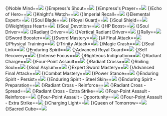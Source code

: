 {}Noble Mind==<img src="upload/mxd/Mihile/Skill_Noble_Mind.png"/>
{}Empress's Shout==<img src="upload/mxd/Mihile/Skill_Empress's_Shout.png"/>
{}Empress's Prayer==<img src="upload/mxd/Mihile/Skill_Empress's_Prayer.png"/>
{}Echo of Hero==<img src="upload/mxd/Mihile/Skill_Echo_of_Hero.png"/>
{}Knight's Watch==<img src="upload/mxd/Mihile/Skill_Knight's_Watch.png"/>
{}Imperial Recall==<img src="upload/mxd/Mihile/Skill_Imperial_Recall.png"/>
{}Elemental Expert==<img src="upload/mxd/Mihile/Skill_Elemental_Expert.png"/>
{}Soul Blade==<img src="upload/mxd/Mihile/Skill_Soul_Blade.png"/>
{}Royal Guard==<img src="upload/mxd/Mihile/Skill_Royal_Guard.png"/>
{}Soul Shield==<img src="upload/mxd/Mihile/Skill_Soul_Shield.png"/>
{}Weightless Heart==<img src="upload/mxd/Mihile/Skill_Weightless_Heart.png"/>
{}Soul Devotion==<img src="upload/mxd/Mihile/Skill_Soul_Devotion.png"/>
{}HP Boost==<img src="upload/mxd/Mihile/Skill_HP_Boost.png"/>
{}Soul Driver==<img src="upload/mxd/Mihile/Skill_Soul_Driver.png"/>
{}Radiant Driver==<img src="upload/mxd/Mihile/Skill_Radiant_Driver.png"/>
{}Vertical Radiant Driver==<img src="upload/mxd/Mihile/Skill_Vertical_Radiant_Driver.png"/>
{}Rally==<img src="upload/mxd/Mihile/Skill_Rally.png"/>
{}Sword Booster==<img src="upload/mxd/Mihile/Skill_Sword_Booster.png"/>
{}Sword Mastery==<img src="upload/mxd/Mihile/Skill_Weapon_Mastery.png"/>
{}# Final Attack==<img src="upload/mxd/Mihile/Skill_Final_Attack.png"/>
{}Physical Training==<img src="upload/mxd/Mihile/Skill_Physical_Training.png"/>
{}Trinity Attack==<img src="upload/mxd/Mihile/Skill_Trinity_Attack.png"/>
{}Magic Crash==<img src="upload/mxd/Mihile/Skill_Magic_Crash_(Mihile).png"/>
{}Soul Link==<img src="upload/mxd/Mihile/Skill_Soul_Link.png"/>
{}Enduring Spirit==<img src="upload/mxd/Mihile/Skill_Enduring_Spirit.png"/>
{}Advanced Royal Guard==<img src="upload/mxd/Mihile/Skill_Advanced_Royal_Guard.png"/>
{}Self Recovery==<img src="upload/mxd/Mihile/Skill_Self_Recovery_(Mihile).png"/>
{}Intense Focus==<img src="upload/mxd/Mihile/Skill_Intense_Focus.png"/>
{}Righteous Indignation==<img src="upload/mxd/Mihile/Skill_Righteous_Indignation.png"/>
{}Radiant Charge==<img src="upload/mxd/Mihile/Skill_Radiant_Charge.png"/>
{}Four-Point Assault==<img src="upload/mxd/Mihile/Skill_Four-Point_Assault.png"/>
{}Radiant Cross==<img src="upload/mxd/Mihile/Skill_Radiant_Cross.png"/>
{}Roiling Soul==<img src="upload/mxd/Mihile/Skill_Roiling_Soul.png"/>
{}Soul Asylum==<img src="upload/mxd/Mihile/Skill_Soul_Asylum.png"/>
{}Expert Sword Mastery==<img src="upload/mxd/Mihile/Skill_Expert_Sword_Mastery_(Mihile).png"/>
{}Advanced Final Attack==<img src="upload/mxd/Mihile/Skill_Advanced_Final_Attack.png"/>
{}Combat Mastery==<img src="upload/mxd/Mihile/Skill_Combat_Mastery_(Mihile).png"/>
{}Power Stance==<img src="upload/mxd/Mihile/Skill_Power_Stance_(Warrior).png"/>
{}Enduring Spirit - Persist==<img src="upload/mxd/Mihile/Skill_Enduring_Spirit_-_Persist.png"/>
{}Enduring Spirit - Steel Skin==<img src="upload/mxd/Mihile/Skill_Enduring_Spirit_-_Steel_Skin.png"/>
{}Enduring Spirit - Preparation==<img src="upload/mxd/Mihile/Skill_Enduring_Spirit_-_Preparation.png"/>
{}Radiant Cross - Reinforce==<img src="upload/mxd/Mihile/Skill_Radiant_Cross_-_Reinforce.png"/>
{}Radiant Cross - Spread==<img src="upload/mxd/Mihile/Skill_Radiant_Cross_-_Spread.png"/>
{}Radiant Cross - Extra Strike==<img src="upload/mxd/Mihile/Skill_Radiant_Cross_-_Extra_Strike.png"/>
{}Four-Point Assault - Reinforce==<img src="upload/mxd/Mihile/Skill_Four-Point_Assault_-_Reinforce.png"/>
{}Four-Point Assault - Opportunity==<img src="upload/mxd/Mihile/Skill_Four-Point_Assault_-_Opportunity.png"/>
{}Four-Point Assault - Extra Strike==<img src="upload/mxd/Mihile/Skill_Four-Point_Assault_-_Extra_Strike.png"/>
{}Charging Light==<img src="upload/mxd/Mihile/Skill_Charging_Light.png"/>
{}Queen of Tomorrow==<img src="upload/mxd/Mihile/Skill_Queen_of_Tomorrow.png"/>
{}Sacred Cube==<img src="upload/mxd/Mihile/Skill_Sacred_Cube.png"/>
